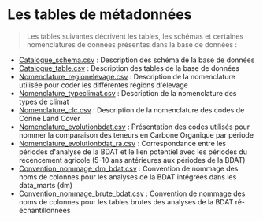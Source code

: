 # Les tables de métadonnées

> Les tables suivantes décrivent les tables, les schémas et certaines nomenclatures de données présentes dans la base de données :

* [Catalogue_schema.csv](https://github.com/GisEDSol/Carbo_elevage/blob/master/Documentation/Metadonnees/Catalogue_schema.csv) : Description des schéma de la base de données
* [Catalogue_table.csv](https://github.com/GisEDSol/Carbo_elevage/blob/master/Documentation/Metadonnees/Catalogue_table.csv) : Description des tables de la base de données
* [Nomenclature_regionelevage.csv](https://github.com/GisEDSol/Carbo_elevage/blob/master/Documentation/Metadonnees/Nomenclature_regionelevage.csv) : Description de la nomenclature utilisée pour coder les différentes régions d'élevage
* [Nomenclature_typeclimat.csv](https://github.com/GisEDSol/Carbo_elevage/blob/master/Documentation/Metadonnees/Nomenclature_typeclimat.csv) : Description de la nomenclature des types de climat
* [Nomenclature_clc.csv](https://github.com/GisEDSol/Carbo_elevage/blob/master/Documentation/Metadonnees/Nomenclature_clc.csv) : Description de la nomenclature des codes de Corine Land Cover
* [Nomenclature_evolutionbdat.csv](https://github.com/GisEDSol/Carbo_elevage/blob/master/Documentation/Metadonnees/Nomenclature_evolutionbdat.csv) : Présentation des codes utilisés pour nommer la comparaison des teneurs en Carbone Organique par période
* [Nomenclature_evolutionbdat_ra.csv](https://github.com/GisEDSol/Carbo_elevage/blob/master/Documentation/Metadonnees/Nomenclature_evolutionbdat_ra.csv) : Correspondance entre les périodes d'analyse de la BDAT et le lien potentiel avec les périodes du recencement agricole (5-10 ans antérieures aux périodes de la BDAT)
* [Convention_nommage_dm_bdat.csv](https://github.com/GisEDSol/Carbo_elevage/blob/master/Documentation/Metadonnees/Convention_nommage_dm_bdat.csv) : Convention de nommage des noms de colonnes pour les analyses de la BDAT intégrées dans les data_marts (dm)
* [Convention_nommage_brute_bdat.csv](https://github.com/GisEDSol/Carbo_elevage/blob/master/Documentation/Metadonnees/Convention_nommage_brute_bdat.csv) : Convention de nommage des noms de colonnes pour les tables brutes des analyses de la BDAT ré-échantillonnées